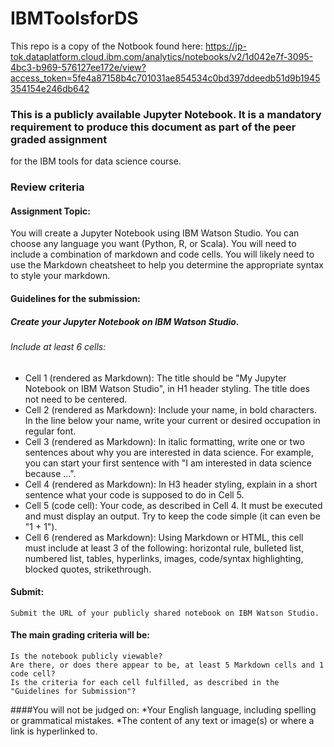 # IBMToolsforDS
This repo is a copy of the Notbook found here: 
https://jp-tok.dataplatform.cloud.ibm.com/analytics/notebooks/v2/1d042e7f-3095-4bc3-b969-576127ee172e/view?access_token=5fe4a87158b4c701031ae854534c0bd397ddeedb51d9b1945354154e246db642

### This is a publicly available Jupyter Notebook. It is a mandatory requirement to produce this document as part of the peer graded assignment
for the IBM tools for data science course.

### Review criteria

#### Assignment Topic:

You will create a Jupyter Notebook using IBM Watson Studio. You can choose any language you want (Python, R, or Scala). You will need to include a combination of markdown and code cells. You will likely need to use the Markdown cheatsheet to help you determine the appropriate syntax to style your markdown.

#### Guidelines for the submission:

##### Create your Jupyter Notebook on IBM Watson Studio.

###### Include at least 6 cells:

* Cell 1 (rendered as Markdown): The title should be "My Jupyter Notebook on IBM Watson Studio", in H1 header styling. The title does not need to be centered.
* Cell 2 (rendered as Markdown): Include your name, in bold characters. In the line below your name, write your current or desired occupation in regular font.
* Cell 3 (rendered as Markdown): In italic formatting, write one or two sentences about why you are interested in data science. For example, you can start your first sentence with "I am interested in data science because ...".
* Cell 4 (rendered as Markdown): In H3 header styling, explain in a short sentence what your code is supposed to do in Cell 5.
* Cell 5 (code cell): Your code, as described in Cell 4. It must be executed and must display an output. Try to keep the code simple (it can even be "1 + 1").
* Cell 6 (rendered as Markdown): Using Markdown or HTML, this cell must include at least 3 of the following: horizontal rule, bulleted list, numbered list, tables, hyperlinks, images, code/syntax highlighting, blocked quotes, strikethrough.

#### Submit:

    Submit the URL of your publicly shared notebook on IBM Watson Studio.

#### The main grading criteria will be:

    Is the notebook publicly viewable?
    Are there, or does there appear to be, at least 5 Markdown cells and 1 code cell? 
    Is the criteria for each cell fulfilled, as described in the "Guidelines for Submission"?

####You will not be judged on:
*Your English language, including spelling or grammatical mistakes.
*The content of any text or image(s) or where a link is hyperlinked to.
